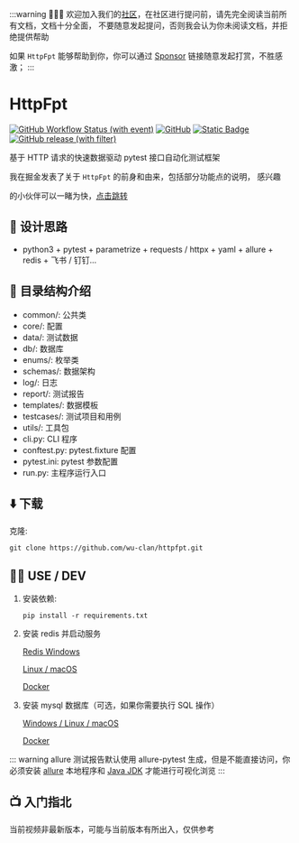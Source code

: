 :::warning 🙏🙏🙏
欢迎加入我们的[社区](https://t.me/+ZlPhIFkPp7E4NGI1)，在社区进行提问前，请先完全阅读当前所有文档，文档十分全面，
不要随意发起提问，否则我会认为你未阅读文档，并拒绝提供帮助

如果 `HttpFpt` 能够帮助到你，你可以通过 [Sponsor](https://wu-clan.github.io/sponsor/) 链接随意发起打赏，不胜感激；
:::

# HttpFpt

[![GitHub Workflow Status (with event)](https://img.shields.io/github/actions/workflow/status/wu-clan/httpfpt/ci.yml?logo=github)](https://github.com/wu-clan/httpfpt/actions)
[![GitHub](https://img.shields.io/github/license/wu-clan/httpfpt)](https://github.com/wu-clan/httpfpt/blob/master/LICENSE)
[![Static Badge](https://img.shields.io/badge/python-3.8%20%7C%203.9%20%7C%203.10%20%7C%203.11%20%7C%203.12-blue)](https://www.python.org/downloads/)
[![GitHub release (with filter)](https://img.shields.io/github/v/release/wu-clan/httpfpt)](https://github.com/wu-clan/httpfpt/releases)

基于 HTTP 请求的快速数据驱动 pytest 接口自动化测试框架

我在掘金发表了关于 `HttpFpt` 的前身和由来，包括部分功能点的说明， 感兴趣

的小伙伴可以一睹为快，[点击跳转](https://juejin.cn/post/7224314619867136037)

## 🧠 设计思路

- python3 + pytest + parametrize + requests / httpx + yaml + allure + redis + 飞书 / 钉钉...

## 🌴 目录结构介绍

- common/: 公共类
- core/: 配置
- data/: 测试数据
- db/: 数据库
- enums/: 枚举类
- schemas/: 数据架构
- log/: 日志
- report/: 测试报告
- templates/: 数据模板
- testcases/: 测试项目和用例
- utils/: 工具包
- cli.py: CLI 程序
- conftest.py: pytest.fixture 配置
- pytest.ini: pytest 参数配置
- run.py: 主程序运行入口

## ⬇️ 下载

克隆:

```shell
git clone https://github.com/wu-clan/httpfpt.git
```

## 🧑‍💻 USE / DEV

1. 安装依赖:

    ```shell
    pip install -r requirements.txt
    ```

2. 安装 redis 并启动服务

   [Redis Windows](https://github.com/redis-windows/redis-windows)

   [Linux / macOS](https://redis.io/download/)

   [Docker](https://hub.docker.com/_/redis)

3. 安装 mysql 数据库（可选，如果你需要执行 SQL 操作）

   [Windows / Linux / macOS](https://dev.mysql.com/downloads/installer/)

   [Docker](https://hub.docker.com/_/mysql)

::: warning
allure 测试报告默认使用 allure-pytest
生成，但是不能直接访问，你必须安装 [allure](https://www.yuque.com/poloyy/python/aiqlmi)
本地程序和 [Java JDK](https://adoptopenjdk.net/archive.html?variant=openjdk8&jvmVariant=hotspot) 才能进行可视化浏览
:::

## 📺 入门指北

当前视频非最新版本，可能与当前版本有所出入，仅供参考

<BiliBili bvid="BV1jh4y1a7ic"/>
